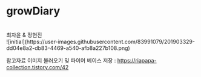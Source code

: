 # growDiary
<br>
최자윤 & 정현진 <br>
![initial](https://user-images.githubusercontent.com/83991079/201903329-dd04e8a2-db83-4469-a540-afb8a227b108.png)

참고자료
이미지 불러오기 및 파이어 베이스 저장 : https://riapapa-collection.tistory.com/42 <br>


